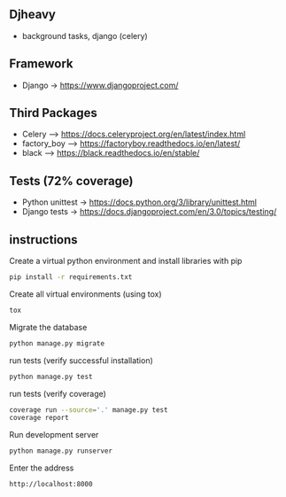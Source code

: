 ## Djheavy

* background tasks, django (celery)

## Framework

* Django -> https://www.djangoproject.com/

## Third Packages

* Celery --> https://docs.celeryproject.org/en/latest/index.html
* factory_boy --> https://factoryboy.readthedocs.io/en/latest/
* black --> https://black.readthedocs.io/en/stable/

## Tests (72% coverage)

* Python unittest -> https://docs.python.org/3/library/unittest.html
* Django tests -> https://docs.djangoproject.com/en/3.0/topics/testing/

## instructions

Create a virtual python environment and install libraries with pip

```bash
pip install -r requirements.txt
```

Create all virtual environments (using tox)
```bash
tox
```

Migrate the database

```bash
python manage.py migrate
```

run tests (verify successful installation)
```bash
python manage.py test
```

run tests (verify coverage)
```bash
coverage run --source='.' manage.py test
coverage report
```

Run development server

```bash
python manage.py runserver
```

Enter the address

```bash
http://localhost:8000
```